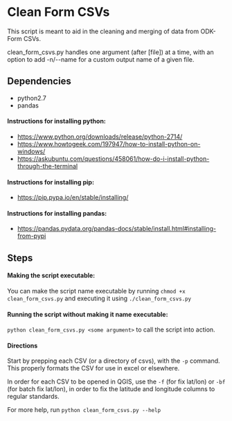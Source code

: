 # Clean Form CSVs

This script is meant to aid in the cleaning and merging of data from ODK-Form CSVs. 

clean_form_csvs.py handles one argument (after [file]) at a time, with an option to add -n/--name for a custom output name of a given file.

## Dependencies

* python2.7
* pandas

#### Instructions for installing python: 

* https://www.python.org/downloads/release/python-2714/
* https://www.howtogeek.com/197947/how-to-install-python-on-windows/
* https://askubuntu.com/questions/458061/how-do-i-install-python-through-the-terminal

#### Instructions for installing pip:

* https://pip.pypa.io/en/stable/installing/

#### Instructions for installing pandas:

* https://pandas.pydata.org/pandas-docs/stable/install.html#installing-from-pypi

## Steps

#### Making the script executable:

You can make the script name executable by running ```chmod +x clean_form_csvs.py``` and executing it using ```./clean_form_csvs.py```

#### Running the script without making it name executable:

```python clean_form_csvs.py <some argument>``` to call the script into action.

#### Directions

Start by prepping each CSV (or a directory of csvs), with the ```-p``` command. This properly formats the CSV for use in excel or elsewhere.

In order for each CSV to be opened in QGIS, use the ```-f``` (for fix lat/lon) or ```-bf``` (for batch fix lat/lon), in order to fix the latitude and longitude columns to regular standards.

For more help, run ```python clean_form_csvs.py --help```